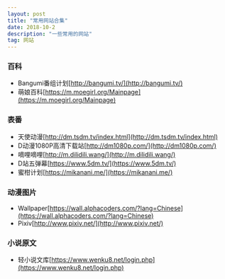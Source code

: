 ```yaml
---
layout: post
title: "常用网站合集"
date: 2018-10-2
description: "一些常用的网站"
tag: 网站
---
```


### 百科

* Bangumi番组计划[http://bangumi.tv/](http://bangumi.tv/)
* 萌娘百科[https://m.moegirl.org/Mainpage](https://m.moegirl.org/Mainpage)

### 表番

* 天使动漫[http://dm.tsdm.tv/index.html](http://dm.tsdm.tv/index.html)
* D动漫1080P高清下载站[http://dm1080p.com/](http://dm1080p.com/)
* 嘀哩嘀哩[http://m.dilidili.wang/](http://m.dilidili.wang/)
* D站五弹幕[https://www.5dm.tv/](https://www.5dm.tv/)
* 蜜柑计划[https://mikanani.me/](https://mikanani.me/)

### 动漫图片

* Wallpaper[https://wall.alphacoders.com/?lang=Chinese](https://wall.alphacoders.com/?lang=Chinese)
* Pixiv[http://www.pixiv.net/](http://www.pixiv.net/)

### 小说原文

* 轻小说文库[https://www.wenku8.net/login.php](https://www.wenku8.net/login.php)